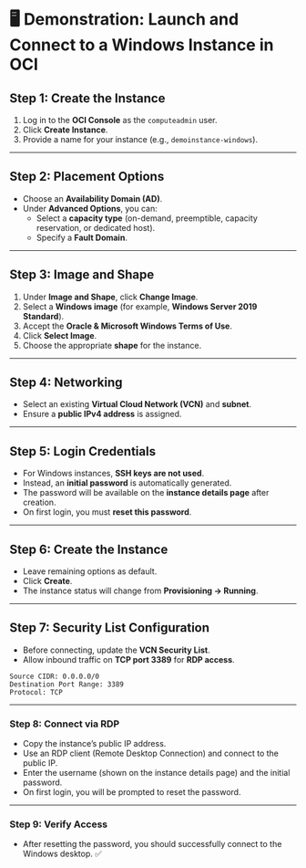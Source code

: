 # 🖥️ Demonstration: Launch and Connect to a Windows Instance in OCI  

## Step 1: Create the Instance  
1. Log in to the **OCI Console** as the `computeadmin` user.  
2. Click **Create Instance**.  
3. Provide a name for your instance (e.g., `demoinstance-windows`).  

---

## Step 2: Placement Options  
- Choose an **Availability Domain (AD)**.  
- Under **Advanced Options**, you can:  
  - Select a **capacity type** (on-demand, preemptible, capacity reservation, or dedicated host).  
  - Specify a **Fault Domain**.  

---

## Step 3: Image and Shape  
1. Under **Image and Shape**, click **Change Image**.  
2. Select a **Windows image** (for example, **Windows Server 2019 Standard**).  
3. Accept the **Oracle & Microsoft Windows Terms of Use**.  
4. Click **Select Image**.  
5. Choose the appropriate **shape** for the instance.  

---

## Step 4: Networking  
- Select an existing **Virtual Cloud Network (VCN)** and **subnet**.  
- Ensure a **public IPv4 address** is assigned.  

---

## Step 5: Login Credentials  
- For Windows instances, **SSH keys are not used**.  
- Instead, an **initial password** is automatically generated.  
- The password will be available on the **instance details page** after creation.  
- On first login, you must **reset this password**.  

---

## Step 6: Create the Instance  
- Leave remaining options as default.  
- Click **Create**.  
- The instance status will change from **Provisioning → Running**.  

---

## Step 7: Security List Configuration  
- Before connecting, update the **VCN Security List**.  
- Allow inbound traffic on **TCP port 3389** for **RDP access**.  

```text
Source CIDR: 0.0.0.0/0  
Destination Port Range: 3389  
Protocol: TCP  
```

---

### Step 8: Connect via RDP
- Copy the instance’s public IP address.
- Use an RDP client (Remote Desktop Connection) and connect to the public IP.
- Enter the username (shown on the instance details page) and the initial password.
- On first login, you will be prompted to reset the password.

---

### Step 9: Verify Access
- After resetting the password, you should successfully connect to the Windows desktop. ✅
